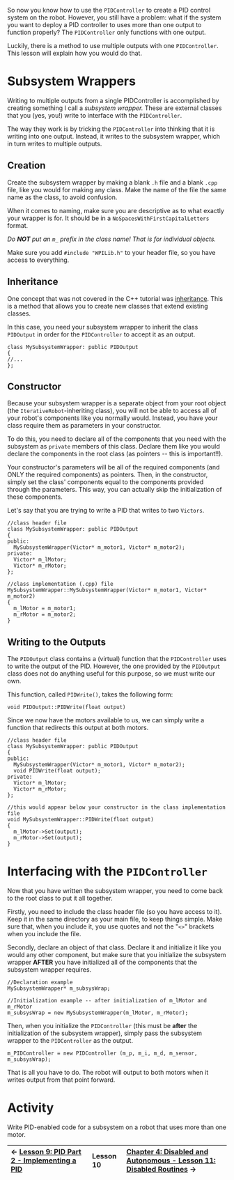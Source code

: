 So now you know how to use the `PIDController` to create a PID control system on the robot. However, you still have a problem: what if the system you want to deploy a PID controller to uses more than one output to function properly? The `PIDController` only functions with one output.

Luckily, there is a method to use multiple outputs with one `PIDController`. This lesson will explain how you would do that.



# Subsystem Wrappers #

Writing to multiple outputs from a single PIDController is accomplished by creating something I call a _subsystem wrapper._ These are external classes that you (yes, you!) write to interface with the `PIDController`.

The way they work is by tricking the `PIDController` into thinking that it is writing into one output. Instead, it writes to the subsystem wrapper, which in turn writes to multiple outputs.

## Creation ##

Create the subsystem wrapper by making a blank `.h` file and a blank `.cpp` file, like you would for making any class. Make the name of the file the same name as the class, to avoid confusion.

When it comes to naming, make sure you are descriptive as to what exactly your wrapper is for. It should be in a `NoSpacesWithFirstCapitalLetters` format.

_Do **NOT** put an `m_` prefix in the class name! That is for individual objects._

Make sure you add `#include "WPILib.h"` to your header file, so you have access to everything.

## Inheritance ##

One concept that was not covered in the C++ tutorial was [inheritance](http://www.cplusplus.com/doc/tutorial/inheritance/#inheritance). This is a method that allows you to create new classes that extend existing classes.

In this case, you need your subsystem wrapper to inherit the class `PIDOutput` in order for the `PIDController` to accept it as an output.

```
class MySubsystemWrapper: public PIDOutput
{
//...
};
```

## Constructor ##

Because your subsystem wrapper is a separate object from your root object (the `IterativeRobot`-inheriting class), you will not be able to access all of your robot's components like you normally would. Instead, you have your class require them as parameters in your constructor.

To do this, you need to declare all of the components that you need with the subsystem as `private` members of this class. Declare them like you would declare the components in the root class (as pointers -- this is important!!).

Your constructor's parameters will be all of the required components (and ONLY the required components) as pointers. Then, in the constructor, simply set the class' components equal to the components provided through the parameters. This way, you can actually skip the initialization of these components.

Let's say that you are trying to write a PID that writes to two `Victors`.

```
//class header file
class MySubsystemWrapper: public PIDOutput
{
public:
  MySubsystemWrapper(Victor* m_motor1, Victor* m_motor2);
private:
  Victor* m_lMotor;
  Victor* m_rMotor;
};

//class implementation (.cpp) file
MySubsystemWrapper::MySubsystemWrapper(Victor* m_motor1, Victor* m_motor2)
{
  m_lMotor = m_motor1;
  m_rMotor = m_motor2;
}
```

## Writing to the Outputs ##

The `PIDOutput` class contains a (virtual) function that the `PIDController` uses to write the output of the PID. However, the one provided by the `PIDOutput` class does not do anything useful for this purpose, so we must write our own.

This function, called `PIDWrite()`, takes the following form:

```
void PIDOutput::PIDWrite(float output)
```

Since we now have the motors available to us, we can simply write a function that redirects this output at both motors.

```
//class header file
class MySubsystemWrapper: public PIDOutput
{
public:
  MySubsystemWrapper(Victor* m_motor1, Victor* m_motor2);
  void PIDWrite(float output);
private:
  Victor* m_lMotor;
  Victor* m_rMotor;
};

//this would appear below your constructor in the class implementation file
void MySubsystemWrapper::PIDWrite(float output)
{
  m_lMotor->Set(output);
  m_rMotor->Set(output);
}
```

# Interfacing with the `PIDController` #

Now that you have written the subsystem wrapper, you need to come back to the root class to put it all together.

Firstly, you need to include the class header file (so you have access to it). Keep it in the same directory as your main file, to keep things simple. Make sure that, when you include it, you use quotes and not the "`<>`" brackets when you include the file.

Secondly, declare an object of that class. Declare it and initialize it like you would any other component, but make sure that you initialize the subsystem wrapper **AFTER** you have initialized all of the components that the subsystem wrapper requires.

```
//Declaration example
MySubsystemWrapper* m_subsysWrap;

//Initialization example -- after initialization of m_lMotor and m_rMotor
m_subsysWrap = new MySubsystemWrapper(m_lMotor, m_rMotor);
```

Then, when you initialize the `PIDController` (this must be **after** the initialization of the subsystem wrapper), simply pass the subsystem wrapper to the `PIDController` as the output.

```
m_PIDController = new PIDController (m_p, m_i, m_d, m_sensor, m_subsysWrap);
```

That is all you have to do. The robot will output to both motors when it writes output from that point forward.

# Activity #

Write PID-enabled code for a subsystem on a robot that uses more than one motor.

| ← [Lesson 9: PID Part 2 - Implementing a PID](WPI_Lesson9.md)  | **Lesson 10** | [Chapter 4: Disabled and Autonomous - Lesson 11: Disabled Routines](WPI_Lesson11.md) → |
|:-----------------------------------------------------------------|:--------------|:-----------------------------------------------------------------------------------------|
